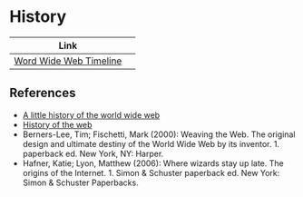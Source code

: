 # History

| Link                                                                                     |   |
| ---------------------------------------------------------------------------------------- | - |
| [Word Wide Web Timeline](http://www.pewinternet.org/2014/03/11/world-wide-web-timeline/) |   |

## References

* [A little history of the world wide web](https://www.w3.org/History.html)
* [History of the web](https://webfoundation.org/about/vision/history-of-the-web/)
* Berners-Lee, Tim; Fischetti, Mark (2000): Weaving the Web. The original design and ultimate destiny of the World Wide Web by its inventor. 1. paperback ed. New York, NY: Harper.
* Hafner, Katie; Lyon, Matthew (2006): Where wizards stay up late. The origins of the Internet. 1. Simon & Schuster paperback ed. New York: Simon & Schuster Paperbacks.
